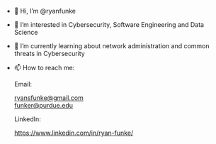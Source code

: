 - 👋 Hi, I’m @ryanfunke
- 👀 I’m interested in Cybersecurity, Software Engineering and Data Science
- 🌱 I’m currently learning about network administration and common threats in Cybersecurity
- 📫 How to reach me:

  Email: 
  
  ryansfunke@gmail.com       
  funker@purdue.edu
         
  LinkedIn:
  
  https://www.linkedin.com/in/ryan-funke/

<!---
ryanfunke/ryanfunke is a ✨ special ✨ repository because its `README.md` (this file) appears on your GitHub profile.
You can click the Preview link to take a look at your changes.
--->
